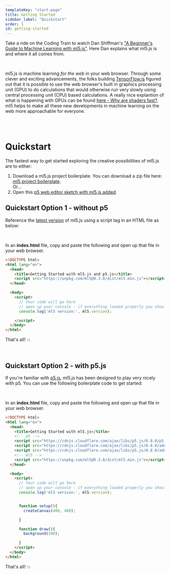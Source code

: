 ```yaml
---
templateKey: "start-page"
title: Getting Started
sidebar_label: "Quickstart"
order: 1
id: getting-started
---
```



Take a ride on the Coding Train to watch Dan Shiffman's ["A Beginner's Guide to Machine Learning with ml5.js"](https://www.youtube.com/watch?v=jmznx0Q1fP0). Here Dan explains what ml5.js is and where it all comes from.

<br/>

ml5.js is machine learning _for the web_ in your web browser. Through some clever and exciting advancements, the folks building [TensorFlow.js](https://www.tensorflow.org/js) figured out that it is possible to use the web browser's built in graphics processing unit (GPU) to do calculations that would otherwise run very slowly using central processing unit (CPU) based calculations. A really nice explantion of what is happening with GPUs can be found [here - Why are shaders fast?](https://thebookofshaders.com/01/). ml5 helps to make all these new developments in machine learning on the web more approachable for everyone.


<br/><br/>

# Quickstart

The fastest way to get started exploring the creative possibilities of ml5.js are to either:

1. Download a ml5.js project boilerplate. You can download a zip file here: [ml5 project boilerplate](https://github.com/ml5js/ml5-boilerplate/releases). <br/> Or...
2. Open this [p5 web editor sketch with ml5.js added](https://editor.p5js.org/joeyklee/sketches/5VbXAWaV6).


## Quickstart Option 1 - without p5

Reference the [latest version](https://unpkg.com/ml5@0.3.0/dist/ml5.min.js) of ml5.js using a script tag in an HTML file as below: 

<br/>

In an **index.html** file, copy and paste the following and open up that file in your web browser. 

```HTML
<!DOCTYPE html>
<html lang="en">
  <head>
    <title>Getting Started with ml5.js and p5.js</title>
    <script src="https://unpkg.com/ml5@0.3.0/dist/ml5.min.js"></script>
  </head>

  <body>
    <script>
      // Your code will go here
      // open up your console - if everything loaded properly you should see 0.3.0
      console.log('ml5 version:', ml5.version);

    </script>
  </body>
</html>
```

That's all! 💥

<br/>

## Quickstart Option 2 - with p5.js

If you're familiar with [p5.js](https://p5js.org/), ml5.js has been designed to play very nicely with p5. You can use the following boilerplate code to get started:

<br/>

In an **index.html** file, copy and paste the following and open up that file in your web browser. 

```html
<!DOCTYPE html>
<html lang="en">
  <head>
    <title>Getting Started with ml5.js</title>
    <!-- p5 -->
    <script src="https://cdnjs.cloudflare.com/ajax/libs/p5.js/0.8.0/p5.min.js"></script>
    <script src="https://cdnjs.cloudflare.com/ajax/libs/p5.js/0.8.0/addons/p5.dom.min.js"></script>
    <script src="https://cdnjs.cloudflare.com/ajax/libs/p5.js/0.8.0/addons/p5.sound.min.js"></script>
    <!-- ml5 -->
    <script src="https://unpkg.com/ml5@0.3.0/dist/ml5.min.js"></script>
  </head>

  <body>
    <script>
      // Your code will go here
      // open up your console - if everything loaded properly you should see 0.3.0
      console.log('ml5 version:', ml5.version);


      function setup(){
        createCanvas(400, 400);

      }

      function draw(){
        background(200);

      }
    </script>
  </body>
</html>
```

That's all! 💥

<br/>
